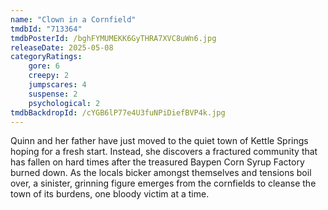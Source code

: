 ```yaml
---
name: "Clown in a Cornfield"
tmdbId: "713364"
tmdbPosterId: /bghFYMUMEKK6GyTHRA7XVC8uWn6.jpg
releaseDate: 2025-05-08
categoryRatings:
    gore: 6
    creepy: 2
    jumpscares: 4
    suspense: 2
    psychological: 2
tmdbBackdropId: /cYGB6lP77e4U3fuNPiDiefBVP4k.jpg
---
```

Quinn and her father have just moved to the quiet town of Kettle Springs hoping for a fresh start. Instead, she discovers a fractured community that has fallen on hard times after the treasured Baypen Corn Syrup Factory burned down. As the locals bicker amongst themselves and tensions boil over, a sinister, grinning figure emerges from the cornfields to cleanse the town of its burdens, one bloody victim at a time.
